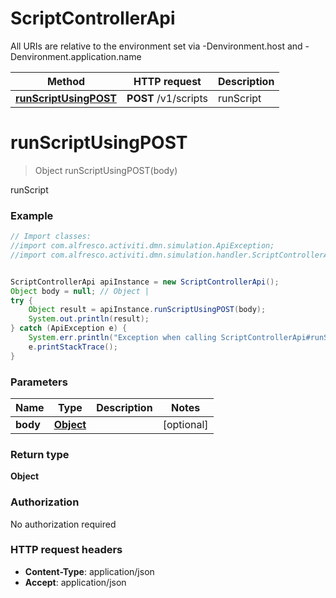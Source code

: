 # ScriptControllerApi

All URIs are relative to the environment set via -Denvironment.host and -Denvironment.application.name

Method | HTTP request | Description
------------- | ------------- | -------------
[**runScriptUsingPOST**](ScriptControllerApi.md#runScriptUsingPOST) | **POST** /v1/scripts | runScript

<a name="runScriptUsingPOST"></a>
# **runScriptUsingPOST**
> Object runScriptUsingPOST(body)

runScript

### Example
```java
// Import classes:
//import com.alfresco.activiti.dmn.simulation.ApiException;
//import com.alfresco.activiti.dmn.simulation.handler.ScriptControllerApi;


ScriptControllerApi apiInstance = new ScriptControllerApi();
Object body = null; // Object | 
try {
    Object result = apiInstance.runScriptUsingPOST(body);
    System.out.println(result);
} catch (ApiException e) {
    System.err.println("Exception when calling ScriptControllerApi#runScriptUsingPOST");
    e.printStackTrace();
}
```

### Parameters

Name | Type | Description  | Notes
------------- | ------------- | ------------- | -------------
 **body** | [**Object**](Object.md)|  | [optional]

### Return type

**Object**

### Authorization

No authorization required

### HTTP request headers

 - **Content-Type**: application/json
 - **Accept**: application/json

